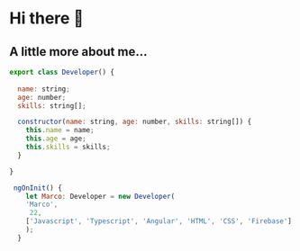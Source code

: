 
<h1> Hi there 👋 </h1>

<h2> A little more about me...    </h2>




 
  

```javascript  
export class Developer() {
  
  name: string;
  age: number;
  skills: string[];

  constructor(name: string, age: number, skills: string[]) {
    this.name = name;
    this.age = age;
    this.skills = skills;
  }

}

 ngOnInit() {
    let Marco: Developer = new Developer(
    'Marco',
     22, 
    ['Javascript', 'Typescript', 'Angular', 'HTML', 'CSS', 'Firebase']
    );
  } 



```






